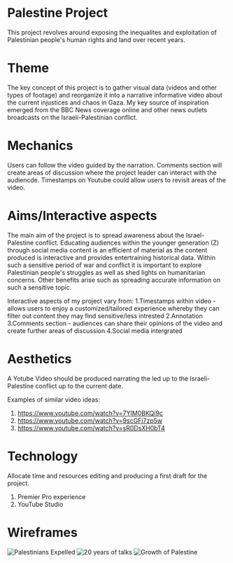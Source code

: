 # Palestine Project
This project revolves around exposing the inequalites and exploitation of Palestinian people's human rights and land over recent years.

# Theme  

The key concept of this project is to gather visual data (videos and other types of footage) and reorganize it into a narrative informative video about the current injustices and chaos in Gaza.
My key source of inspiration emerged from the BBC News coverage online and other news outlets broadcasts on the Israeli-Palestinian conflict.

# Mechanics  

Users can follow the video guided by the narration. Comments section will create areas of discussion where the project leader can interact with the audiencde. Timestamps on Youtube could allow users to revisit areas of the video.

# Aims/Interactive aspects  

The main aim of the project is to spread awareness about the Israel- Palestine conflict. Educating audiences within the younger generation (Z) through social media content is an efficient of material as the content produced is interactive and provides entertraining historical data. Within such a sensitive period of war and conflict it is important to explore Palestinian people's struggles as well as shed lights on humanitarian concerns. Other benefits arise such as spreading accurate information on such a sensitive topic.

Interactive aspects of my project vary from:
1.Timestamps within video - allows users to enjoy a customized/tailored experience whereby they can filter out content they may find sensitive/less intrested
2.Annotation
3.Comments section - audiences can share their opinions of the video and create further areas of discussion
4.Social media intergrated

# Aesthetics

A Yotube Video should be produced narrating the led up to the Israeli-Palestine conflict up to the current date.

Examples of similar video ideas:
1. https://www.youtube.com/watch?v=7YIM0BKQi9c
2. https://www.youtube.com/watch?v=9scGFj7zp5w
3. https://www.youtube.com/watch?v=sR0DsXH0bT4

# Technology 

Allocate time and resources editing and producing a first draft for the project.
1. Premier Pro experience
2. YouTube Studio

# Wireframes 
![Palestinians Expelled](https://github.com/panosleontsinis/interface-narratives1/assets/123083154/7965f4db-6233-4cd8-932e-32d6f62f9d6d)
![20 years of talks](https://s3.amazonaws.com/VP2/visuals/en/d62fb949a6f490f27043bf6bc9111bae.jpg?2015)
![Growth of Palestine](https://cdn.statcdn.com/Infographic/images/normal/20645.jpeg)
